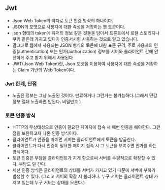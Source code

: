 ## Jwt

- Json Web Token의 약자로 토큰 인증 방식의 하나이다.
- JSON의 포맷으로 사용자에 대한 속성을 저장하는 웹 토큰이다.
- json 형태의 token에 유저의 정보 같은 것들을 담아서 프론트에서 로컬 스토리지나 쿠키 같은데 가지고 있다가 인증서처럼 사용하는 것으로 알고 있습니다.
- 말그대로 웹에서 사용되는 JSON 형식의 토큰에 대한 표준 규격, 주로 사용자의 인증(authentication) 또는 인가(authorization) 정보를 서버와 클라이언트 간에 안전하게 주고 받기 위해서 사용된다
- JWT(Json Web Token)란, Json 포맷을 이용하여 사용자에 대한 속성을 저장하는 Claim 기반의 Web Token이다.

### Jwt 한계, 단점

- 노출된 정보는 그냥 노출된 것이다. 만료하거나 그런거는 불가능하다.(그래서 민감 정보 절대 노출하면 안된다. 비밀번호 )

### 토큰 인증 방식

- HTTP의 무상태성으로 인증이 필요한 페이지에 접속 시 매번 인증을 해야한다. 그런점을 보완하고자 나온 인증 방식이다.
- 클라이언트가 인증을 마치면 서버는 클라이언트에게 토큰을 발급한다.
- 클라이언트가 다시 인증이 필요한 페이지 접속 시 그 토큰을 보여주면 인가를 하는 방식이다.
- 토큰 인증은 부담을 클라이언트가 지게 함으로써 서버를 수평적으로 확장할 수 있다. 부담도 덜 간다.
- 세션 인증 방식은 클라이언트의 상태를 서버가 가지고 있기 때문에 서버에 부하가 발생할 수 있다. (그리고 서버의 확장 시 불리하다. 누구 서버는 클라이언트 상태 가지고 있는데 누구 서버는 상태를 모른다.)
